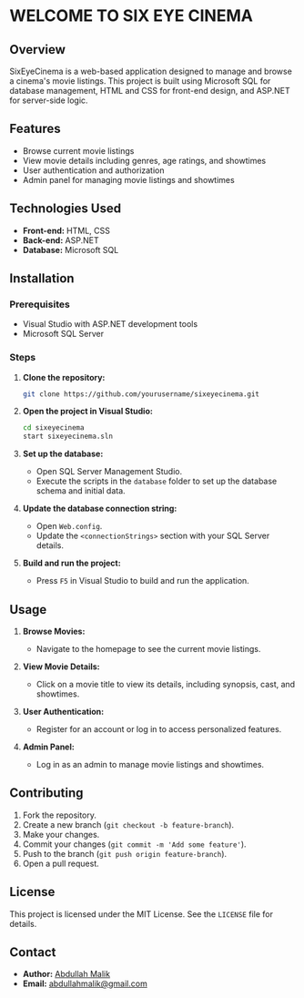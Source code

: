 # WELCOME TO SIX EYE CINEMA

## Overview

SixEyeCinema is a web-based application designed to manage and browse a cinema's movie listings. This project is built using Microsoft SQL for database management, HTML and CSS for front-end design, and ASP.NET for server-side logic.

## Features

- Browse current movie listings
- View movie details including genres, age ratings, and showtimes
- User authentication and authorization
- Admin panel for managing movie listings and showtimes

## Technologies Used

- **Front-end:** HTML, CSS
- **Back-end:** ASP.NET
- **Database:** Microsoft SQL

## Installation

### Prerequisites

- Visual Studio with ASP.NET development tools
- Microsoft SQL Server

### Steps

1. **Clone the repository:**
    ```sh
    git clone https://github.com/yourusername/sixeyecinema.git
    ```

2. **Open the project in Visual Studio:**
    ```sh
    cd sixeyecinema
    start sixeyecinema.sln
    ```

3. **Set up the database:**
   - Open SQL Server Management Studio.
   - Execute the scripts in the `database` folder to set up the database schema and initial data.

4. **Update the database connection string:**
   - Open `Web.config`.
   - Update the `<connectionStrings>` section with your SQL Server details.

5. **Build and run the project:**
    - Press `F5` in Visual Studio to build and run the application.

## Usage

1. **Browse Movies:**
   - Navigate to the homepage to see the current movie listings.

2. **View Movie Details:**
   - Click on a movie title to view its details, including synopsis, cast, and showtimes.

3. **User Authentication:**
   - Register for an account or log in to access personalized features.

4. **Admin Panel:**
   - Log in as an admin to manage movie listings and showtimes.

## Contributing

1. Fork the repository.
2. Create a new branch (`git checkout -b feature-branch`).
3. Make your changes.
4. Commit your changes (`git commit -m 'Add some feature'`).
5. Push to the branch (`git push origin feature-branch`).
6. Open a pull request.

## License

This project is licensed under the MIT License. See the `LICENSE` file for details.

## Contact

- **Author:** [Abdullah Malik](https://github.com/ABDmalik6605)
- **Email:** abdullahmalik@gmail.com

